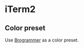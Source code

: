 # iTerm2

## Color preset

Use [Brogrammer](https://github.com/mbadolato/iTerm2-Color-Schemes/blob/master/schemes/Brogrammer.itermcolors) as a color preset.
